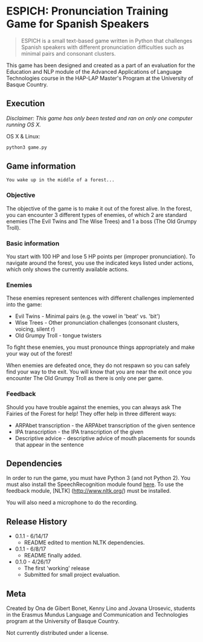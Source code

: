 # ESPICH: Pronunciation Training Game for Spanish Speakers
> ESPICH is a small text-based game written in Python that challenges Spanish
speakers with different pronunciation difficulties such as minimal pairs and
consonant clusters.

This game has been designed and created as a part of an evaluation for the
Education and NLP module of the Advanced Applications of Language Technologies
course in the HAP-LAP Master's Program at the University of Basque Country.

## Execution
*Disclaimer: This game has only been tested and ran on only one computer running OS X.*

OS X & Linux:

```sh
python3 game.py
```

## Game information
```
You wake up in the middle of a forest...
```
### Objective
The objective of the game is to make it out of the forest alive.
In the forest, you can encounter 3 different types of enemies, of which 2 are
standard enemies (The Evil Twins and The Wise Trees) and 1 a boss (The Old
Grumpy Troll).

### Basic information
You start with 100 HP and lose 5 HP points per (improper pronunciation).
To navigate around the forest, you use the indicated keys listed under actions,
which only shows the currently available actions.

### Enemies
These enemies represent sentences with different challenges implemented into the
game:
* Evil Twins - Minimal pairs (e.g. the vowel in 'beat' vs. 'bit')
* Wise Trees - Other pronunciation challenges (consonant clusters, voicing,
  silent r)
* Old Grumpy Troll - tongue twisters

To fight these enemies, you must pronounce things appropriately and make your
way out of the forest!

When enemies are defeated once, they do not respawn so you can safely find your
way to the exit. You will know that you are near the exit once you encounter The
Old Grumpy Troll as there is only one per game.

### Feedback
Should you have trouble against the enemies, you can always ask The Fairies of
the Forest for help! They offer help in three different ways:
* ARPAbet transcription - the ARPAbet transcription of the given sentence
* IPA transcription - the IPA transcription of the given
* Descriptive advice - descriptive advice of mouth placements for sounds that
  appear in the sentence

## Dependencies

In order to run the game, you must have Python 3 (and not Python 2).
You must also install the SpeechRecognition module found [here](https://pypi.python.org/pypi/SpeechRecognition/).
To use the feedback module, [NLTK] (http://www.nltk.org/) must be installed.

You will also need a microphone to do the recording.

## Release History
* 0.1.1 - 6/14/17
    * README edited to mention NLTK dependencies.
* 0.1.1 - 6/8/17
    * README finally added.
* 0.1.0 - 4/26/17
    * The first 'working' release
    * Submitted for small project evaluation.


## Meta

Created by Ona de Gibert Bonet, Kenny Lino and Jovana Urosevic, students in the
Erasmus Mundus Language and Communication and Technologies program at the
University of Basque Country.

Not currently distributed under a license.
